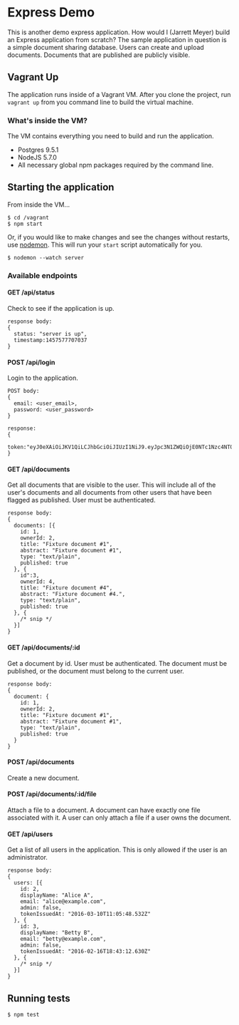 # Express Demo

This is another demo express application. How would I (Jarrett Meyer) build an Express application from scratch? The sample application in question is a simple document sharing database. Users can create and upload documents. Documents that are published are publicly visible.

## Vagrant Up

The application runs inside of a Vagrant VM. After you clone the project, run `vagrant up` from you command line to build the virtual machine.

### What's inside the VM?

The VM contains everything you need to build and run the application.

* Postgres 9.5.1
* NodeJS 5.7.0
* All necessary global npm packages required by the command line.

## Starting the application

From inside the VM...

```
$ cd /vagrant
$ npm start
```

Or, if you would like to make changes and see the changes without restarts, use [nodemon](https://www.npmjs.com/package/nodemon). This will run your `start` script automatically for you.

```
$ nodemon --watch server
```

### Available endpoints

#### GET /api/status

Check to see if the application is up.

```
response body:
{
  status: "server is up",
  timestamp:1457577707037
}
```

#### POST /api/login

Login to the application.

```
POST body:
{
  email: <user_email>,
  password: <user_password>
}

response:
{
  token:"eyJ0eXAiOiJKV1QiLCJhbGciOiJIUzI1NiJ9.eyJpc3N1ZWQiOjE0NTc1Nzc4NTQwOTksImV4cGlyZXMiOjE0NTk5OTcwNTQwOTl9.dsjbWnQIxvkTFRoXN3pC8euW2HLoPVsHiUdI9Tgjp8s"
}
```

#### GET /api/documents

Get all documents that are visible to the user. This will include all of the user's documents and all documents from other users that have been flagged as published. User must be authenticated.

```
response body:
{
  documents: [{
    id: 1,
    ownerId: 2,
    title: "Fixture document #1",
    abstract: "Fixture document #1",
    type: "text/plain",
    published: true
  }, {
    id":3,
    ownerId: 4,
    title: "Fixture document #4",
    abstract: "Fixture document #4.",
    type: "text/plain",
    published: true
  }, {
    /* snip */
  }]
}
```

#### GET /api/documents/:id

Get a document by id. User must be authenticated. The document must be published, or the document must belong to the current user.

```
response body:
{
  document: {
    id: 1,
    ownerId: 2,
    title: "Fixture document #1",
    abstract: "Fixture document #1",
    type: "text/plain",
    published: true
  }
}
```

#### POST /api/documents

Create a new document.

#### POST /api/documents/:id/file

Attach a file to a document. A document can have exactly one file associated with it. A user can only attach a file if a user owns the document.

#### GET /api/users

Get a list of all users in the application. This is only allowed if the user is an administrator.

```
response body:
{
  users: [{
    id: 2,
    displayName: "Alice A",
    email: "alice@example.com",
    admin: false,
    tokenIssuedAt: "2016-03-10T11:05:48.532Z"
  }, {
    id: 3,
    displayName: "Betty B",
    email: "betty@example.com",
    admin: false,
    tokenIssuedAt: "2016-02-16T18:43:12.630Z"
  }, {
    /* snip */
  }]
}
```

## Running tests

```
$ npm test
```
